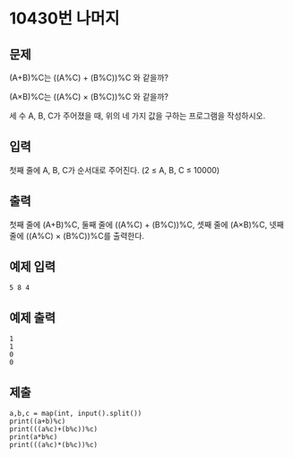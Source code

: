 # 10430번 나머지



## 문제

(A+B)%C는 ((A%C) + (B%C))%C 와 같을까?

(A×B)%C는 ((A%C) × (B%C))%C 와 같을까?

세 수 A, B, C가 주어졌을 때, 위의 네 가지 값을 구하는 프로그램을 작성하시오.



## 입력

첫째 줄에 A, B, C가 순서대로 주어진다. (2 ≤ A, B, C ≤ 10000)



## 출력

첫째 줄에 (A+B)%C, 둘째 줄에 ((A%C) + (B%C))%C, 셋째 줄에 (A×B)%C, 넷째 줄에 ((A%C) × (B%C))%C를 출력한다.



## 예제 입력

```
5 8 4
```



## 예제 출력

```
1
1
0
0
```



## 제출

```
a,b,c = map(int, input().split())
print((a+b)%c)
print(((a%c)+(b%c))%c)
print(a*b%c)
print(((a%c)*(b%c))%c)
```

